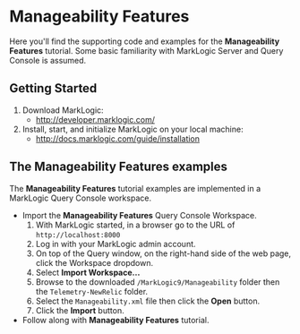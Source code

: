 # Manageability Features
Here you'll find the supporting code and examples for the **Manageability Features** tutorial. Some basic familiarity with MarkLogic Server and Query Console is assumed.

## Getting Started

1. Download MarkLogic:
	* http://developer.marklogic.com/
2. Install, start, and initialize MarkLogic on your local machine:
	* http://docs.marklogic.com/guide/installation

## The Manageability Features examples
The **Manageability Features** tutorial examples are implemented in a MarkLogic Query Console workspace.

* Import the **Manageability Features** Query Console Workspace.
	1. With MarkLogic started, in a browser go to the URL of `http://localhost:8000`
	2. Log in with your MarkLogic admin account.
	3. On top of the Query window, on the right-hand side of the web page, click the Workspace dropdown.
	4. Select **Import Workspace...**
	5. Browse to the downloaded `/MarkLogic9/Manageability` folder then the `Telemetry-NewRelic` folder.
	6. Select the `Manageability.xml` file then click the **Open** button.
	7. Click the **Import** button.
* Follow along with **Manageability Features** tutorial.

